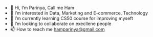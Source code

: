 - 👋 Hi, I’m Parinya, Call me Ham
- 👀 I’m interested in Data, Marketing and E-commerce, Technology
- 🌱 I’m currently learning CS50 course for improving myseft
- 💞️ I’m looking to collaborate on execllene people
- 📫 How to reach me hamparinya@gmail.com

<!---
Hamparin/Hamparin is a ✨ special ✨ repository because its `README.md` (this file) appears on your GitHub profile.
You can click the Preview link to take a look at your changes.
--->
